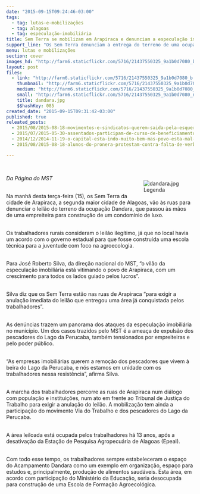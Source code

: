 ```yaml
---
date: "2015-09-15T09:24:46-03:00"
tags:
  - tag: lutas-e-mobilizações
  - tag: alagoas
  - tag: especulação-imobiliária
title: Sem Terra se mobilizam em Arapiraca e denunciam a especulação imobiliária
support_line: "Os Sem Terra denunciam a entrega do terreno de uma ocupação de 13 anos para uma empreiteira, que construíra um condomínio de luxo no local."
menu: lutas e mobilizações
section: cover
images_hd: "http://farm6.staticflickr.com/5716/21437550325_9a1b0d7080_b.jpg"
layout: post
files:
  - link: "http://farm6.staticflickr.com/5716/21437550325_9a1b0d7080_b.jpg"
    thumbnail: "http://farm6.staticflickr.com/5716/21437550325_9a1b0d7080_t.jpg"
    medium: "http://farm6.staticflickr.com/5716/21437550325_9a1b0d7080_z.jpg"
    small: "http://farm6.staticflickr.com/5716/21437550325_9a1b0d7080_n.jpg"
    title: dandara.jpg
    $$hashKey: 085
created_date: "2015-09-15T09:31:42-03:00"
published: true
releated_posts:
  - 2015/08/2015-08-18-movimentos-e-sindicatos-querem-saida-pela-esquerda-para-crise-politica-e-economica.md
  - 2015/07/2015-05-30-assentados-participam-de-curso-de-beneficiamento-de-produtos-do-caju.md
  - 2014/12/2014-11-19-o-capital-esta-indo-muito-bem-mas-povo-esta-mal-diz-david-harvey.md
  - 2015/08/2015-08-18-alunos-do-pronera-protestam-contra-falta-de-verba-no-pa.md

---
```

<p>&nbsp;</p>

<figure class="image" style="float:right"><img alt="dandara.jpg" src="http://farm6.staticflickr.com/5716/21437550325_9a1b0d7080_b.jpg" />
<figcaption>Legenda</figcaption>
</figure>

<p><em>Da P&aacute;gina do MST</em></p>

<p><br />
Na manh&atilde; desta ter&ccedil;a-feira (15), os Sem Terra da cidade de Arapiraca, a segunda maior cidade de Alagoas, v&atilde;o &agrave;s ruas para denunciar o leil&atilde;o do terreno da ocupa&ccedil;&atilde;o Dandara, que passou &agrave;s m&atilde;os de uma empreiteira para constru&ccedil;&atilde;o de um condom&iacute;nio de luxo.</p>

<p><br />
Os trabalhadores rurais consideram o leil&atilde;o ileg&iacute;timo, j&aacute; que no local havia um acordo com o governo estadual para que fosse constru&iacute;da uma escola t&eacute;cnica para a juventude com foco na agroecologia.</p>

<p><br />
Para Jos&eacute; Roberto Silva, da dire&ccedil;&atilde;o nacional do MST, &ldquo;o vil&atilde;o da especula&ccedil;&atilde;o imobili&aacute;ria est&aacute; vitimando o povo de Arapiraca, com um crescimento para todos os lados guiado pelos lucros&rdquo;.</p>

<p><br />
Silva diz que os Sem Terra est&atilde;o nas ruas de Arapiraca &ldquo;para exigir a anula&ccedil;&atilde;o imediata do leil&atilde;o que entregou uma &aacute;rea j&aacute; conquistada pelos trabalhadores&rdquo;.</p>

<p><br />
As den&uacute;ncias trazem um panorama dos ataques da especula&ccedil;&atilde;o imobili&aacute;ria no munic&iacute;pio. Um dos casos trazidos pelo MST &eacute; a amea&ccedil;a de expuls&atilde;o dos pescadores do Lago da Perucaba, tamb&eacute;m tensionados por empreiteiras e pelo poder p&uacute;blico.&nbsp;</p>

<p><br />
&ldquo;As empresas imobili&aacute;rias querem a remo&ccedil;&atilde;o dos pescadores que vivem &agrave; beira do Lago da Perucaba, e n&oacute;s estamos em unidade com os trabalhadores nessa resist&ecirc;ncia&rdquo;, afirma Silva.</p>

<p><br />
A marcha dos trabalhadores percorre as ruas de Arapiraca num di&aacute;logo com popula&ccedil;&atilde;o e institui&ccedil;&otilde;es, num ato em frente ao Tribunal de Justi&ccedil;a do Trabalho para exigir a anula&ccedil;&atilde;o do leil&atilde;o. A mobiliza&ccedil;&atilde;o tem ainda a participa&ccedil;&atilde;o do movimento Via do Trabalho e dos pescadores do Lago da Perucaba.</p>

<p><br />
A &aacute;rea leiloada est&aacute; ocupada pelos trabalhadores h&aacute; 13 anos, ap&oacute;s a desativa&ccedil;&atilde;o da Esta&ccedil;&atilde;o de Pesquisa Agropecu&aacute;ria de Alagoas (Epeal).&nbsp;</p>

<p><br />
Com todo esse tempo, os trabalhadores sempre estabeleceram o espa&ccedil;o do Acampamento Dandara como um exemplo em organiza&ccedil;&atilde;o, espa&ccedil;o para estudos e, principalmente, produ&ccedil;&atilde;o de alimentos saud&aacute;veis. Esta &aacute;rea, em acordo com participa&ccedil;&atilde;o do Minist&eacute;rio da Educa&ccedil;&atilde;o, seria desocupada para constru&ccedil;&atilde;o de uma Escola de Forma&ccedil;&atilde;o Agroecol&oacute;gica.</p>

<p>&nbsp;</p>
